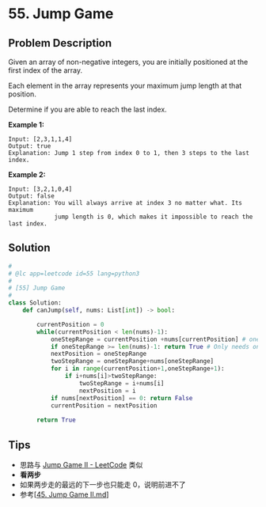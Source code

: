 # 55. Jump Game



## Problem Description



Given an array of non-negative integers, you are initially positioned at the first index of the array.

Each element in the array represents your maximum jump length at that position.

Determine if you are able to reach the last index.

**Example 1:**

```
Input: [2,3,1,1,4]
Output: true
Explanation: Jump 1 step from index 0 to 1, then 3 steps to the last index.
```

**Example 2:**

```
Input: [3,2,1,0,4]
Output: false
Explanation: You will always arrive at index 3 no matter what. Its maximum
             jump length is 0, which makes it impossible to reach the last index.
```



## Solution



```python
#
# @lc app=leetcode id=55 lang=python3
#
# [55] Jump Game
#
class Solution:
    def canJump(self, nums: List[int]) -> bool:

        currentPosition = 0
        while(currentPosition < len(nums)-1):        
            oneStepRange = currentPosition +nums[currentPosition] # one step max range
            if oneStepRange >= len(nums)-1: return True # Only needs one more step
            nextPosition = oneStepRange 
            twoStepRange = oneStepRange+nums[oneStepRange]
            for i in range(currentPosition+1,oneStepRange+1):
                if i+nums[i]>twoStepRange:
                    twoStepRange = i+nums[i]
                    nextPosition = i
            if nums[nextPosition] == 0: return False
            currentPosition = nextPosition
        
        return True


```



## Tips

- 思路与 [Jump Game II - LeetCode](https://leetcode.com/problems/jump-game-ii/) 类似
- **看两步**
- 如果两步走的最远的下一步也只能走 0，说明前进不了
- 参考[[45. Jump Game II.md](./45.%20Jump%20Game%20II.md)]



